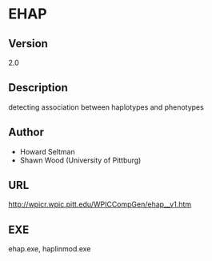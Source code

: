 # EHAP

## Version
2.0

## Description
detecting association between haplotypes and phenotypes

## Author
* Howard Seltman
* Shawn Wood (University of Pittburg)

## URL
http://wpicr.wpic.pitt.edu/WPICCompGen/ehap__v1.htm

## EXE
ehap.exe, haplinmod.exe